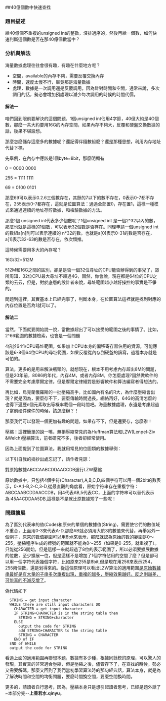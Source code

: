 ##40億個數中快速查找


### 題目描述

給40億個不重複的unsigned int的整數，沒排過序的，然後再給一個數，如何快速判斷這個數是否在那40億個數當中？

### 分析與解法

海量數據處理往往會很有趣，有趣在什麼地方呢？

* 空間，available的內存不夠，需要反覆交換內存
* 時間，速度太慢不行，畢竟那是海量數據
* 處理，數據是一次調用還是反覆調用，因為針對時間和空間，通常來說，多次調用的話，勢必會增加預處理以減少每次調用的時候的時間代價。

#### 解法一

咱們回到眼前要解決的這個問題，1個unsigned int佔用4字節，40億大約是4G個數，那麼一共大約要用16G的內存空間，如果內存不夠大，反覆和硬盤交換數據的話，後果不堪設想。

那麼怎麼儲存這麼多的數據呢？還記得伴隨數組麼？還是那種思想，利用內存地址代替下標。

先舉例，在內存中應該是1個byte=8bit，那麼明顯有

0   = 0000 0000

255 = 1111 1111

69  = 0100 0101

那麼69可以表示0.2.6三個數存在，其餘的7以下的數不存在，0表示0-7都不存在，255表示0-7都存在，這就是位圖算法：通過全部置0，存在置1，這樣一種模式來通過連續的地址存貯數據，和檢驗數據的方法。

那麼1個 unsigned int代表多少個數呢？1個unsigned int 是一個2^32以內的數，那麼也就是這樣的1個數，可以表示32個數是否存在。同理申請一個unsigned int的數組a[n]則可以表示連續的 n*32的數。也就是a[0]表示0-31的數是否存在，a[1]表示32-63的數是否存在，依次類推。

這時候需要用多大的內存呢？

16G/32=512M

512M和16G之間的區別，卻是是否一個32位尋址的CPU能否辦得到的事兒了，眾所周知，32位CPU最大尋址不超過4G，固然，你會說，現在都是64位的CPU之類的云云，但是，對於底層的設計者來說，尋址範圍越小越好操控的事實是不爭的。

問題到這裡，其實基本上已經完事了，判斷本身，在位圖算法這裡就是找到對應的內存位置是否為1就可以了。

#### 解法二

當然，下面就要開始說一說，當數據超出了可以接受的範圍之後的事情了。比如， 2^66範圍的數據檢索，也會是一個問題

4倍於64位CPU尋址範圍，如果加上CPU本身的偏移寄存器佔用的資源，可能應該是6-8個64位CPU的尋址範圍，如果反覆從內存到硬盤的讀寫，過程本身就是可怕的。

算法，更多的是用來解決瓶頸的，就想現在，根本不用考慮內存超出8M的問題，但是20年前，8086的年代，內存4M，或者內存8M，你怎麼處理?固然做軟件的不需要完全考慮摩爾定律，但是摩爾定律絕對是影響軟件和算法編寫者得想法的。

再比如，烏克蘭俄羅斯的一批壓縮高手，比如國內有名的R大，為什麼壓縮會出現？就是因為，要麼存不下，要麼傳輸時間過長。網絡再好，64G的高清怎麼的也得下遍歷n個元素取出等概率載個一段時間吧。海量數據處理，永遠是考慮超過了當前硬件條件的時候，該怎麼辦？！

那麼我們可以發現一個更加有趣的問題，如果存不下，但是還要存，怎麼辦！

壓縮！這裡簡單的說一嘴，無損壓縮常見的為Huffman算法和LZW(Lenpel-Ziv &Welch)壓縮算法，前者研究不多，後者卻經常使用。

因為上面提到了位圖算法，我就用常見的位圖類的數據舉例：

以下引自我的摘抄出處忘記了，請作者見諒：

對原始數據ABCCAABCDDAACCDB進行LZW壓縮

原始數據中，只包括4個字符(Character),A,B,C,D,四個字符可以用一個2bit的數表示，0-A,1-B,2-C,3-D,從最直觀的角度看，原始字符串存在重複字符：ABCCAABCDDAACCDB，用4代表AB,5代表CC，上面的字符串可以替代表示為:45A4CDDAA5DB,這樣是不是就比原數據短了一些呢！

### 問題擴展

為了區別代表串的值(Code)和原來的單個的數據值(String)，需要使它們的數值域不重合，上面用0-3來代表A-D,那麼AB就必須用大於3的數值來代替，再舉另外一個例子，原來的數值範圍可以用8bit來表示，那麼就認為原始的數的範圍是0～255，壓縮程序生成的標號的範圍就不能為0～255（如果是0-255，就重複了）。只能從256開始，但是這樣一來就超過了8位的表示範圍了，所以必須要擴展數據的位數，至少擴展一位，但是這樣不是增加了1個字符佔用的空間了麼？但是卻可以用一個字符代表幾個字符，比如原來255是8bit,但是現在用256來表示254，255兩個數，還是划得來的。從這個原理可以看出LZW算法的適用範圍<u>是原始數據串最好是有大量的子串多次重複出現，重複的越多，壓縮效果越好。反之則越差，可能真的不減反增了</u>。

偽代碼如下
```
  STRING = get input character
  WHILE there are still input characters DO
    CHARACTER = get input character
    IF STRING+CHARACTER is in the string table then
      STRING = STRING+character
    ELSE
      output the code for STRING
      add STRING+CHARACTER to the string table
      STRING = CHARACTER
    END of IF
  END of WHILE
  output the code for STRING 
```

看過上面的適用範圍再聯想本題，數據有多少種，根據同餘模的原理，可以驚人的發現，其實真的非常適合壓縮，但是壓縮之後，儘管存下了，在查找的時候，勢必又需要解碼，那麼又回到了我們當初學習算法時的那句經典話，算法本身，就是為了解決時間和空間的均衡問題，要麼時間換空間，要麼空間換時間。

更多的，請讀者自行思考，因為，壓縮本身只是想引起讀者思考，已經是題外話了~本部分完--__上善若水.qinyu__。
